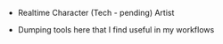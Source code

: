 - Realtime Character (Tech - pending) Artist

- Dumping tools here that I find useful in my workflows
